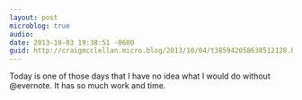 ```yaml
---
layout: post
microblog: true
audio: 
date: 2013-10-03 19:38:51 -0600
guid: http://craigmcclellan.micro.blog/2013/10/04/t385942058638512128.html
---
```

Today is one of those days that I have no idea what I would do without @evernote. It has so much work and time.
